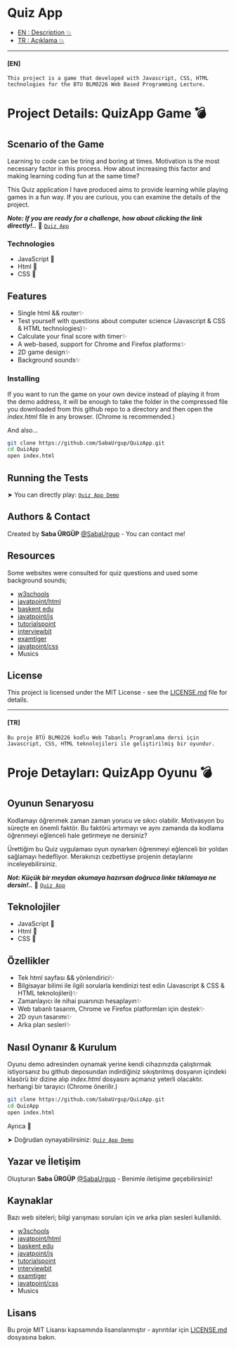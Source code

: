 <h1 align="left"> Quiz App </h1>

- [EN : Description :boom:](#en)  
- [TR : Açıklama :boom:](#tr)
****

 #### [EN]

`This project is a game that developed with Javascript, CSS, HTML technologies for the BTU BLM0226 Web Based Programming Lecture.`

# Project Details: QuizApp Game :bomb:

## Scenario of the Game
Learning to code can be tiring and boring at times. Motivation is the most necessary factor in this process. How about increasing this factor and making learning coding fun at the same time? 

This Quiz application I have produced aims to provide learning while playing games in a fun way. If you are curious, you can examine the details of the project.

***Note: If you are ready for a challenge, how about clicking the link directly!..*** :anger: [`Quiz App`]()

### Technologies
- JavaScript 🧩 
- Html  🧩 
- CSS 🧩 

## Features
* Single html && router✨ 
* Test yourself with questions about computer science (Javascript & CSS & HTML technologies)✨ 
* Calculate your final score with timer✨ 
* A web-based, support for Chrome and Firefox platforms✨ 
* 2D game design✨ 
* Background sounds✨ 

### Installing

If you want to run the game on your own device instead of playing it from the demo address, it will be enough to take the folder in the compressed file you downloaded from this github repo to a directory and then open the _index.html_ file in any browser. (Chrome is recommended.)

And also...
```sh
git clone https://github.com/SabaUrgup/QuizApp.git
cd QuizApp
open index.html
```
## Running the Tests

➤ You can directly play: [`Quiz App Demo`]()

## Authors & Contact

Created by **Saba ÜRGÜP**  [@SabaUrgup](https://github.com/SabaUrgup) - You can contact me!

## Resources

Some websites were consulted for quiz questions and used some background sounds;

* [w3schools](https://www.w3schools.com/quiztest/quiztest.asp?qtest=HTML)
* [javatpoint/html](https://www.javatpoint.com/html-mcq)
* [baskent edu](http://www.baskent.edu.tr/~tkaracay/etudio/ders/internet/html/test/HTMLtest2.html)
* [javatpoint/js](https://www.javatpoint.com/javascript-mcq)
* [tutorialspoint](https://www.tutorialspoint.com/javascript/javascript_online_quiz.htm)
* [interviewbit](https://www.interviewbit.com/javascript-mcq/)
* [examtiger](https://www.examtiger.com/mcq/css-mcq-on-stylesheet/page/4/)
* [javatpoint/css](https://www.javatpoint.com/css-mcq)
* Musics

## License

This project is licensed under the MIT License - see the [LICENSE.md](LICENSE.md) file for details.
****

 #### [TR]

`Bu proje BTÜ BLM0226 kodlu Web Tabanlı Programlama dersi için Javascript, CSS, HTML teknolojileri ile geliştirilmiş bir oyundur.`

# Proje Detayları: QuizApp Oyunu :bomb: 

## Oyunun Senaryosu

Kodlamayı öğrenmek zaman zaman yorucu ve sıkıcı olabilir. Motivasyon bu süreçte en önemli faktör. Bu faktörü artırmayı ve aynı zamanda da kodlama öğrenmeyi eğlenceli hale getirmeye ne dersiniz? 

Ürettiğim bu Quiz uygulaması oyun oynarken öğrenmeyi eğlenceli bir yoldan sağlamayı hedefliyor. Merakınızı cezbettiyse projenin detaylarını inceleyebilirsiniz.

***Not: Küçük bir meydan okumaya hazırsan doğruca linke tıklamaya ne dersin!..*** :anger: [`Quiz App`]()

## Teknolojiler

- JavaScript 🧩 
- Html 🧩 
- CSS 🧩 

## Özellikler

* Tek html sayfası && yönlendirici✨ 
* Bilgisayar bilimi ile ilgili sorularla kendinizi test edin (Javascript & CSS & HTML teknolojileri)✨ 
* Zamanlayıcı ile nihai puanınızı hesaplayın✨ 
* Web tabanlı tasarım, Chrome ve Firefox platformları için destek✨ 
* 2D oyun tasarımı✨ 
* Arka plan sesleri✨ 

## Nasıl Oynanır & Kurulum 

Oyunu demo adresinden oynamak yerine kendi cihazınızda çalıştırmak istiyorsanız bu github deposundan indirdiğiniz sıkıştırılmış dosyanın içindeki klasörü bir dizine alıp _index.html_ dosyasını açmanız yeterli olacaktır. herhangi bir tarayıcı (Chrome önerilir.)

```sh
git clone https://github.com/SabaUrgup/QuizApp.git
cd QuizApp
open index.html
```
Ayrıca  🚨 

➤ Doğrudan oynayabilirsiniz: [`Quiz App Demo`]()

## Yazar ve İletişim

Oluşturan **Saba ÜRGÜP** [@SabaUrgup](https://github.com/SabaUrgup) - Benimle iletişime geçebilirsiniz!

## Kaynaklar

Bazı web siteleri; bilgi yarışması soruları için ve arka plan sesleri kullanıldı.

* [w3schools](https://www.w3schools.com/quiztest/quiztest.asp?qtest=HTML)
* [javatpoint/html](https://www.javatpoint.com/html-mcq)
* [baskent edu](http://www.baskent.edu.tr/~tkaracay/etudio/ders/internet/html/test/HTMLtest2.html)
* [javatpoint/js](https://www.javatpoint.com/javascript-mcq)
* [tutorialspoint](https://www.tutorialspoint.com/javascript/javascript_online_quiz.htm)
* [interviewbit](https://www.interviewbit.com/javascript-mcq/)
* [examtiger](https://www.examtiger.com/mcq/css-mcq-on-stylesheet/page/4/)
* [javatpoint/css](https://www.javatpoint.com/css-mcq)
* Musics

## Lisans

Bu proje MIT Lisansı kapsamında lisanslanmıştır - ayrıntılar için [LICENSE.md](LICENSE.md) dosyasına bakın.

